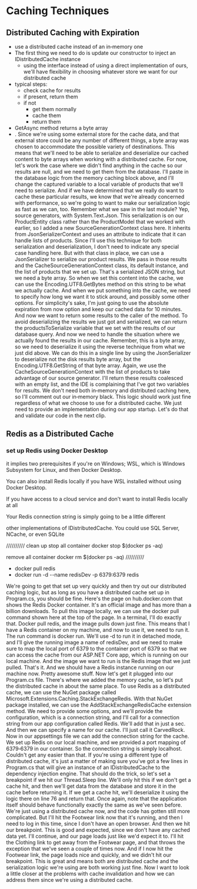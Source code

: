 
# Caching Techniques

## Distributed Caching with Expiration

- use a distributed cache instead of an in‑memory one
- The first thing we need to do is update our constructor to inject an IDistributedCache instance
	- using the interface instead of using a direct implementation of ours, we'll have flexibility in choosing whatever store we want for our distributed cache
- typical steps:
	- check cache for results
	- if present, return them
	- if not
		- get them normally
		- cache them
		- return them
- GetAsync method returns a byte array
- . Since we're using some external store for the cache data, and that external store could be any number of different things, a byte array was chosen to accommodate the possible variety of destinations. This means that we'll need to be able to serialize and deserialize our cached content to byte arrays when working with a distributed cache. For now, let's work the case where we didn't find anything in the cache so our results are null, and we need to get them from the database. I'll paste in the database logic from the memory caching block above, and I'll change the captured variable to a local variable of products that we'll need to serialize. And if we have determined that we really do want to cache these particular results, we know that we're already concerned with performance, so we're going to want to make our serialization logic as fast as we can, too. Remember what we saw in the last module? Yep, source generators, with System.Text.Json. This serialization is on our ProductEntity class rather than the ProductModel that we worked with earlier, so I added a new SourceGenerationContext class here. It inherits from JsonSerializerContext and uses an attribute to indicate that it can handle lists of products. Since I'll use this technique for both serialization and deserialization, I don't need to indicate any special case handling here. But with that class in place, we can use a JsonSerializer to serialize our product results. We pass in those results and the CacheSourceGenerationContext class, its default instance, and the list of products that we set up. That's a serialized JSON string, but we need a byte array. So when we set this content into the cache, we can use the Encoding.UTF8.GetBytes method on this string to be what we actually cache. And when we put something into the cache, we need to specify how long we want it to stick around, and possibly some other options. For simplicity's sake, I'm just going to use the absolute expiration from now option and keep our cached data for 10 minutes. And now we want to return some results to the caller of the method. To avoid deserializing the results we just got and serialized, we can return the productsToSerialize variable that we set with the results of our database query. And now we need to handle the situation where we actually found the results in our cache. Remember, this is a byte array, so we need to deserialize it using the reverse technique from what we just did above. We can do this in a single line by using the JsonSerializer to deserialize not the disk results byte array, but the Encoding.UTF8.GetString of that byte array. Again, we use the CacheSourceGenerationContext with the list of products to take advantage of our source generator. I'll return these results coalesced with an empty list, and the IDE is complaining that I've got two variables for results. We don't need both in‑memory and distributed caching here, so I'll comment out our in‑memory black. This logic should work just fine regardless of what we choose to use for a distributed cache. We just need to provide an implementation during our app startup. Let's do that and validate our code in the next clip.


## Redis as a Distributed Cache

### set up Redis using Docker Desktop
it implies two prerequisites if you're on Windows; WSL, which is Windows Subsystem for Linux, and then Docker Desktop. 

You can also install Redis locally if you have WSL installed without using Docker Desktop. 

If you have access to a cloud service and don't want to install Redis locally at all

Your Redis connection string is simply going to be a little different

other implementations of IDistributedCache. You could use SQL Server, NCache, or even SQLite 

////////// clean up
stop all container
docker stop $(docker ps -aq)

remove all container
docker rm $(docker ps -aq)
//////////

- docker pull redis
- docker run -d --name redisDev -p 6379:6379 redis




We're going to get that set up very quickly and then try out our distributed caching logic, but as long as you have a distributed cache set up in Program.cs, you should be fine. Here's the page on hub.docker.com that shows the Redis Docker container. It's an official image and has more than a billion downloads. To pull this image locally, we can use the docker pull command shown here at the top of the page. In a terminal, I'll do exactly that. Docker pull redis, and the image pulls down just fine. This means that I have a Redis container on my machine, and now to use it, we need to run it. The run command is docker run. We'll use ‑d to run it in detached mode, and I'll give the running image a name of redisDev, and we need to make sure to map the local port of 6379 to the container port of 6379 so that we can access the cache from our ASP.NET Core app, which is running on our local machine. And the image we want to run is the Redis image that we just pulled. That's it. And we should have a Redis instance running on our machine now. Pretty awesome stuff. Now let's get it plugged into our Program.cs file. There's where we added the memory cache, so let's put the distributed cache in about the same place. To use Redis as a distributed cache, we can use the NuGet package called Microsoft.Extensions.Caching.StackExchangeRedis. With that NuGet package installed, we can use the AddStackExchangeRedisCache extension method. We need to provide some options, and we'll provide the configuration, which is a connection string, and I'll call for a connection string from our app configuration called Redis. We'll add that in just a sec. And then we can specify a name for our cache. I'll just call it CarvedRock. Now in our appsettings file we can add the connection string for the cache. We set up Redis on our local machine, and we provided a port mapping of 6379‑6379 in our container. So the connection string is simply localhost. Couldn't get any easier than that. If you're using a different type of distributed cache, it's just a matter of making sure you've got a few lines in Program.cs that will give an instance of an IDistributedCache to the dependency injection engine. That should do the trick, so let's set a breakpoint if we hit our Thread.Sleep line. We'll only hit this if we don't get a cache hit, and then we'll get data from the database and store it in the cache before returning it. If we get a cache hit, we'll deserialize it using the logic there on line 76 and return that. Once again, note that the application itself should behave functionally exactly the same as we've seen before. We're just using a distributed cache now, and the code has gotten still more complicated. But I'll hit the Footwear link now that it's running, and then I need to log in this time, since I don't have an open browser. And then we hit our breakpoint. This is good and expected, since we don't have any cached data yet. I'll continue, and our page loads just like we'd expect it to. I'll hit the Clothing link to get away from the Footwear page, and that throws the exception that we've seen a couple of times now. And if I now hit the Footwear link, the page loads nice and quickly, and we didn't hit our breakpoint. This is great and means both are distributed cache and the serialization logic we're using are both working just fine. Now I want to look a little closer at the problems with cache invalidation and how we can address them since we're using a distributed cache.